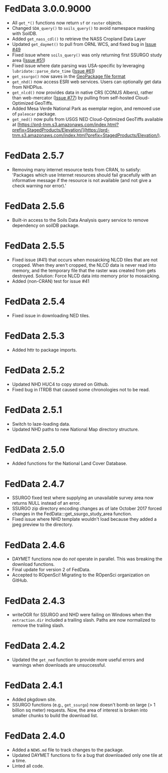 # FedData 3.0.0.9000
* All `get_*()` functions now return `sf` or `raster` objects.
* Changed `SDA_query()` to `soils_query()` to avoid namespace masking with SoilDB.
* Added `get_nass_cdl()` to retrieve the NASS Cropland Data Layer
* Updated `get_daymet()` to pull from ORNL WCS, and fixed bug in [Issue #49](https://github.com/ropensci/FedData/issues/49)
* Fixed issue where `soils_query()` was only returning first SSURGO study area ([Issue #51](https://github.com/ropensci/FedData/issues/51))
* Fixed issue where date parsing was USA-specific by leveraging `lubridate::parse_date_time` ([Issue #61](https://github.com/ropensci/FedData/issues/61))
* `get_ssurgo()` now saves in the [GeoPackage file format](http://www.geopackage.org)
* `get_nhd()` now access ESRI web services. Users can optionally get data from NHDPlus.
* `get_nlcd()` now provides data in native CRS (CONUS Albers), rather than web-mercator ([Issue #77](https://github.com/ropensci/FedData/issues/77)) by pulling from self-hosted Cloud-Optimized GeoTiffs.
* Added Mesa Verde National Park as exemplar region, and removed use of `paleocar` package.
* `get_ned()` now pulls from USGS NED Cloud-Optimized GeoTiffs available at [https://prd-tnm.s3.amazonaws.com/index.html?prefix=StagedProducts/Elevation/](https://prd-tnm.s3.amazonaws.com/index.html?prefix=StagedProducts/Elevation/).

# FedData 2.5.7
* Removing many internet resource tests from CRAN, to satisfy: 'Packages which use Internet resources should fail gracefully with an informative message if the resource is not available (and not give a check warning nor error).'

# FedData 2.5.6
* Built-in access to the Soils Data Analysis query service to remove dependency on
soilDB package.

# FedData 2.5.5
* Fixed issue (#41) that occurs when mosaicking NLCD tiles that are not cropped. 
When they aren't cropped, the NLCD data is never read into memory, and the temporary 
file that the raster was created from gets destroyed.
Solution: Force NLCD data into memory prior to mosaicking.
* Added (non-CRAN) test for issue #41

# FedData 2.5.4
* Fixed issue in downloading NED tiles.

# FedData 2.5.3
* Added httr to package imports.

# FedData 2.5.2
* Updated NHD HUC4 to copy stored on Github.
* Fixed bug in ITRDB that caused some chronologies not to be read.

# FedData 2.5.1
* Switch to laze-loading data.
* Updated NHD paths to new National Map directory structure.

# FedData 2.5.0
* Added functions for the National Land Cover Database.

# FedData 2.4.7
* SSURGO fixed test where supplying an unavailable survey area now returns NULL instead of an error.
* SSURGO zip directory encoding changes as of late October 2017 forced changes in the FedData:::get_ssurgo_study_area function.
* Fixed issue where NHD template wouldn't load because they added a jpeg preview to the directory.

# FedData 2.4.6
* DAYMET functions now do *not* operate in parallel. This was breaking the download functions.
* Final update for version 2 of FedData.
* Accepted to ROpenSci! Migrating to the ROpenSci organization on GitHub.

# FedData 2.4.3
* writeOGR for SSURGO and NHD were failing on Windows when the `extraction.dir` included a trailing slash. Paths are now normalized to remove the trailing slash.

# FedData 2.4.2
* Updated the `get_ned` function to provide more useful errors and warnings when downloads are unsuccessful.

# FedData 2.4.1
* Added pkgdown site.
* SSURGO functions (e.g., `get_ssurgo`) now doesn't bomb on large (> 1 billion sq meter) requests. Now, the area of interest is broken into smaller chunks to build the download list.

# FedData 2.4.0
* Added a `NEWS.md` file to track changes to the package.
* Updated DAYMET functions to fix a bug that downloaded only one tile at a time.
* Linted all code.



